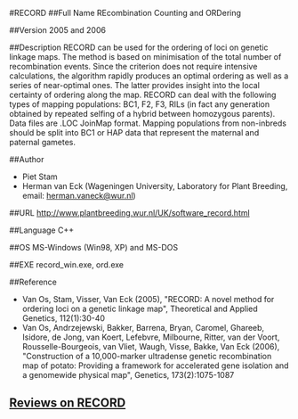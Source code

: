 #RECORD
##Full Name
REcombination Counting and ORDering

##Version
2005 and 2006

##Description
RECORD can be used for the ordering of loci on genetic linkage maps. The method is based on minimisation of the total number of recombination events. Since the criterion does not require intensive calculations, the algorithm rapidly produces an optimal ordering as well as a series of near-optimal ones. The latter provides insight into the local certainty of ordering along the map. RECORD can deal with the following types of mapping populations: BC1, F2, F3, RILs (in fact any generation obtained by repeated selfing of a hybrid between homozygous parents). Data files are .LOC JoinMap format. Mapping populations from non-inbreds should be split into BC1 or HAP data that represent the maternal and paternal gametes.

##Author
* Piet Stam
* Herman van Eck (Wageningen University, Laboratory for Plant Breeding, email: herman.vaneck@wur.nl)

##URL
http://www.plantbreeding.wur.nl/UK/software_record.html

##Language
C++

##OS
MS-Windows (Win98, XP) and MS-DOS

##EXE
record_win.exe, ord.exe

##Reference
* Van Os, Stam, Visser, Van Eck (2005), "RECORD: A novel method for ordering loci on a genetic linkage map", Theoretical and Applied Genetics, 112(1):30-40
* Van Os, Andrzejewski, Bakker, Barrena, Bryan, Caromel, Ghareeb, Isidore, de Jong, van Koert, Lefebvre, Milbourne, Ritter, van der Voort, Rousselle-Bourgeois, van Vliet, Waugh, Visse, Bakke, Van Eck (2006), "Construction of a 10,000-marker ultradense genetic recombination map of potato: Providing a framework for accelerated gene isolation and a genomewide physical map", Genetics, 173(2):1075-1087


## [Reviews on RECORD](https://github.com/gaow/genetic-analysis-software/issues/451)